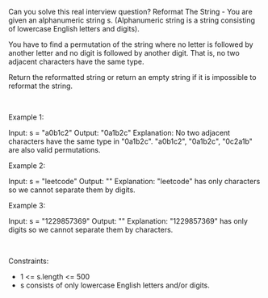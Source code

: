Can you solve this real interview question? Reformat The String - You are given an alphanumeric string s. (Alphanumeric string is a string consisting of lowercase English letters and digits).

You have to find a permutation of the string where no letter is followed by another letter and no digit is followed by another digit. That is, no two adjacent characters have the same type.

Return the reformatted string or return an empty string if it is impossible to reformat the string.

 

Example 1:


Input: s = "a0b1c2"
Output: "0a1b2c"
Explanation: No two adjacent characters have the same type in "0a1b2c". "a0b1c2", "0a1b2c", "0c2a1b" are also valid permutations.


Example 2:


Input: s = "leetcode"
Output: ""
Explanation: "leetcode" has only characters so we cannot separate them by digits.


Example 3:


Input: s = "1229857369"
Output: ""
Explanation: "1229857369" has only digits so we cannot separate them by characters.


 

Constraints:

 * 1 <= s.length <= 500
 * s consists of only lowercase English letters and/or digits.